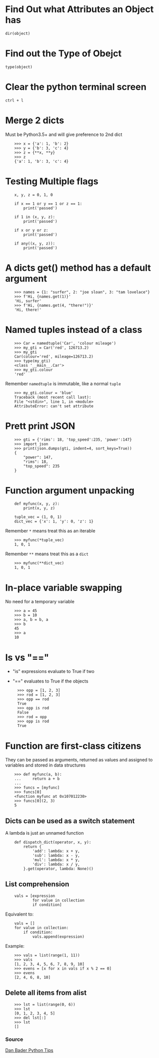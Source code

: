 # Find Out what Attributes an Object has

```
dir(object)
```

# Find out the Type of Obejct

```
type(object)
```

# Clear the python terminal screen

```
ctrl + l
```

# Merge 2 dicts 

Must be Python3.5+ and will give preference to 2nd dict

        >>> x = {'a': 1, 'b': 2}
        >>> y = {'b': 3, 'c': 4}
        >>> z = {**x, **y}
        >>> z
        {'a': 1, 'b': 3, 'c': 4}

# Testing Multiple flags

        x, y, z = 0, 1, 0

        if x == 1 or y == 1 or z == 1:
            print('passed')

        if 1 in (x, y, z):
            print('passed')

        if x or y or z:
            print('passed')

        if any((x, y, z)):
            print('passed')

# A dicts get() method has a default argument

        >>> names = {1: "surfer", 2: "joe sloan", 3: "tam lovelace"}
        >>> f'Hi, {names.get(1)}'
        'Hi, surfer'
        >>> f'Hi, {names.get(4, "there!")}'
        'Hi, there!'

# Named tuples instead of a class

        >>> Car = namedtuple('Car', 'colour mileage')
        >>> my_gti = Car('red', 126713.2)
        >>> my_gti
        Car(colour='red', mileage=126713.2)
        >>> type(my_gti)
        <class '__main__.Car'>
        >>> my_gti.colour
        'red'

Remember `namedtuple` is immutable, like a normal `tuple`

        >>> my_gti.colour = 'blue'
        Traceback (most recent call last):
        File "<stdin>", line 1, in <module>
        AttributeError: can't set attribute

# Prett print JSON

        >>> gti = {'rims': 18, 'top_speed':235, 'power':147}
        >>> import json
        >>> print(json.dumps(gti, indent=4, sort_keys=True))
        {
            "power": 147,
            "rims": 18,
            "top_speed": 235
        }

# Function argument unpacking

        def myfunc(x, y, z):
            print(x, y, z)

        tuple_vec = (1, 0, 1)
        dict_vec = {'x': 1, 'y': 0, 'z': 1}

Remember `*` means treat this as an iterable 

        >>> myfunc(*tuple_vec)
        1, 0, 1

Remember `**` means treat this as a `dict`

        >>> myfunc(**dict_vec)
        1, 0, 1

# In-place variable swapping

No need for a temporary variable

        >>> a = 45
        >>> b = 10
        >>> a, b = b, a
        >>> b
        45
        >>> a
        10

# Is vs "=="

* "is" expressions evaluate to True if two 
* "==" evaluates to True if the objects 

        >>> opp = [1, 2, 3]
        >>> rod = [1, 2, 3]
        >>> opp == rod
        True
        >>> opp is rod
        False
        >>> rod = opp
        >>> opp is rod
        True

# Function are first-class citizens

They can be passed as arguments, returned as values and assigned to variables and stored in data structures

        >>> def myfunc(a, b):
        ...     return a + b
        ...
        >>> funcs = [myfunc]
        >>> funcs[0]
        <function myfunc at 0x107012230>
        >>> funcs[0](2, 3)
        5

## Dicts can be used as a switch statement

A lambda is just an unnamed function

        def dispatch_dict(operator, x, y):
            return {
                'add': lambda: x + y,
                'sub': lambda: x - y,
                'mul': lambda: x * y,
                'div': lambda: x / y,
            }.get(operator, lambda: None)()

## List comprehension


        vals = [expression 
                for value in collection 
                if condition]

Equivalent to:

        vals = []
        for value in collection:
            if condition:
                vals.append(expression)

Example:

        >>> vals = list(range(1, 11))
        >>> vals
        [1, 2, 3, 4, 5, 6, 7, 8, 9, 10]
        >>> evens = [x for x in vals if x % 2 == 0]
        >>> evens
        [2, 4, 6, 8, 10]

## Delete all items from alist

        >>> lst = list(range(0, 6))
        >>> lst
        [0, 1, 2, 3, 4, 5]
        >>> del lst[:]
        >>> lst
        []

### Source

[Dan Bader Python Tips](https://dbader.org/)